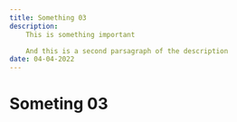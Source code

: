 ```yaml
---
title: Something 03
description:
    This is something important

    And this is a second parsagraph of the description
date: 04-04-2022
---
```


# Someting 03
